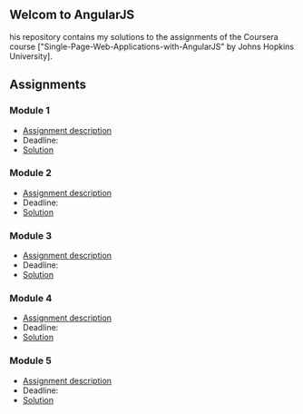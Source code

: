 ## Welcom to AngularJS


his repository contains my solutions to the assignments of the Coursera course
["Single-Page-Web-Applications-with-AngularJS" by Johns Hopkins University].

## Assignments


### Module 1
* [Assignment description](./Descriptions/assignment1/Assignment-1.md)
* Deadline: 
* [Solution](https://shubhamkatheria11.github.io/Single-Page-Web-Applications-with-AngularJS/mod1_solution/)

### Module 2
* [Assignment description](./Descriptions/assignment2/Assignment-2.md)
* Deadline: 
* [Solution](https://shubhamkatheria11.github.io/Single-Page-Web-Applications-with-AngularJS/mod2_solution/)

### Module 3
* [Assignment description](./Descriptions/assignment3/Assignment-3.md)
* Deadline: 
* [Solution](https://shubhamkatheria11.github.io/Single-Page-Web-Applications-with-AngularJS/mod3_solution/)

### Module 4
* [Assignment description](./Descriptions/assignment4/Assignment-4.md)
* Deadline: 
* [Solution](https://shubhamkatheria11.github.io/Single-Page-Web-Applications-with-AngularJS/mod4_solution/)

### Module 5
* [Assignment description](./Descriptions/assignment5/Assignment-5.md)
* Deadline: 
* [Solution](https://shubhamkatheria11.github.io/Single-Page-Web-Applications-with-AngularJS/mod5_solution/)
